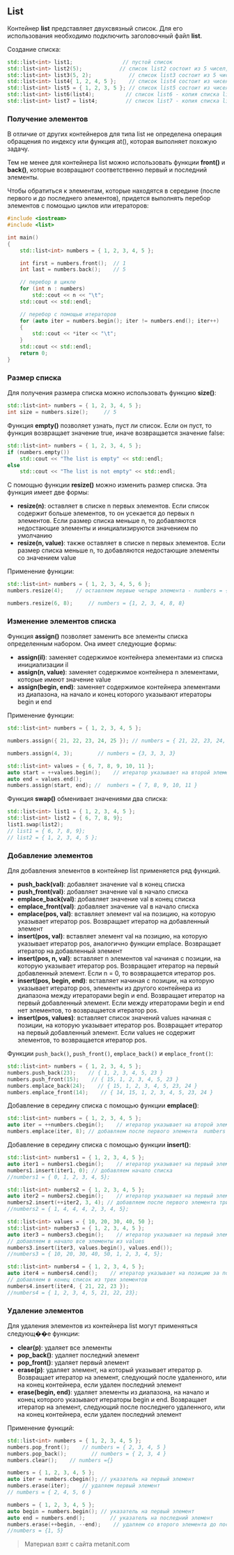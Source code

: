 ## List

Контейнер **list** представляет двухсвязный список. Для его использования необходимо подключить заголовочный файл **list**.

Создание списка:

```cpp
std::list<int> list1;                // пустой список
std::list<int> list2(5);            // список list2 состоит из 5 чисел, каждый элемент имеет значение по умолчанию
std::list<int> list3(5, 2);            // список list3 состоит из 5 чисел, каждое число равно 2
std::list<int> list4{ 1, 2, 4, 5 };    // список list4 состоит из чисел 1, 2, 4, 5
std::list<int> list5 = { 1, 2, 3, 5 }; // список list5 состоит из чисел 1, 2, 4, 5
std::list<int> list6(list4);          // список list6 - копия списка list4
std::list<int> list7 = list4;         // список list7 - копия списка list4
```

### Получение элементов

В отличие от других контейнеров для типа list не определена операция обращения по индексу или функция at(), которая выполняет похожую задачу.

Тем не менее для контейнера list можно использовать функции **front()** и **back()**, которые возвращают соответственно первый и последний элементы.

Чтобы обратиться к элементам, которые находятся в середине (после первого и до последнего элементов), придется выполнять перебор элементов с помощью циклов или итераторов:

```cpp
#include <iostream>
#include <list>

int main()
{
    std::list<int> numbers = { 1, 2, 3, 4, 5 };

    int first = numbers.front();  // 1
    int last = numbers.back();    // 5

    // перебор в цикле
    for (int n : numbers)
        std::cout << n << "\t";
    std::cout << std::endl;

    // перебор с помощью итераторов
    for (auto iter = numbers.begin(); iter != numbers.end(); iter++)
    {
        std::cout << *iter << "\t";
    }
    std::cout << std::endl;
    return 0;
}
```

### Размер списка

Для получения размера списка можно использовать функцию **size()**:

```cpp
std::list<int> numbers = { 1, 2, 3, 4, 5 };
int size = numbers.size();     // 5
```

Функция **empty()** позволяет узнать, пуст ли список. Если он пуст, то функция возвращает значение true, иначе возвращается значение false:

```cpp
std::list<int> numbers = { 1, 2, 3, 4, 5 };
if (numbers.empty())
    std::cout << "The list is empty" << std::endl;
else
    std::cout << "The list is not empty" << std::endl;
```

С помощью функции **resize()** можно изменить размер списка. Эта функция имеет две формы:
- **resize(n)**: оставляет в списке n первых элементов. Если список содержит больше элементов, то он усекается до первых n элементов. 
Если размер списка меньше n, то добавляются недостающие элементы и инициализируются значением по умолчанию
- **resize(n, value)**: также оставляет в списке n первых элементов. Если размер списка меньше n, то добавляются 
недостающие элементы со значением value

Применение функции:

```cpp
std::list<int> numbers = { 1, 2, 3, 4, 5, 6 };
numbers.resize(4);    // оставляем первые четыре элемента - numbers = {1, 2, 3, 4}

numbers.resize(6, 8);     // numbers = {1, 2, 3, 4, 8, 8}
```

### Изменение элементов списка

Функция **assign()** позволяет заменить все элементы списка определенным набором. Она имеет следующие формы:
- **assign(il)**: заменяет содержимое контейнера элементами из списка инициализации il
- **assign(n, value)**: заменяет содержимое контейнера n элементами, которые имеют значение value
- **assign(begin, end)**: заменяет содержимое контейнера элементами из диапазона, на начало и конец которого 
указывают итераторы begin и end

Применение функции:

```cpp
std::list<int> numbers = { 1, 2, 3, 4, 5 };

numbers.assign({ 21, 22, 23, 24, 25 }); // numbers = { 21, 22, 23, 24, 25 }

numbers.assign(4, 3);        // numbers = {3, 3, 3, 3}

std::list<int> values = { 6, 7, 8, 9, 10, 11 };
auto start = ++values.begin();    // итератор указывает на второй элемент из values
auto end = values.end();
numbers.assign(start, end); //  numbers = { 7, 8, 9, 10, 11 }
```

Функция **swap()** обменивает значениями два списка:

```cpp
std::list<int> list1 = { 1, 2, 3, 4, 5 };
std::list<int> list2 = { 6, 7, 8, 9};
list1.swap(list2);
// list1 = { 6, 7, 8, 9};
// list2 = { 1, 2, 3, 4, 5 };
```

### Добавление элементов

Для добавления элементов в контейнер list применяется ряд функций.
- **push_back(val)**: добавляет значение val в конец списка
- **push_front(val)**: добавляет значение val в начало списка
- **emplace_back(val)**: добавляет значение val в конец списка
- **emplace_front(val)**: добавляет значение val в начало списка
- **emplace(pos, val)**: вставляет элемент val на позицию, на которую указывает итератор pos. Возвращает итератор на 
добавленный элемент
- **insert(pos, val)**: вставляет элемент val на позицию, на которую указывает итератор pos, аналогично функции emplace. Возвращает итератор на 
добавленный элемент
- **insert(pos, n, val)**: вставляет n элементов val начиная с позиции, на которую указывает итератор pos. Возвращает итератор на 
первый добавленный элемент. Если n = 0, то возвращается итератор pos.
- **insert(pos, begin, end)**: вставляет начиная с позиции, на которую указывает итератор pos, элементы из другого контейнера из 
диапазона между итераторами begin и end. Возвращает итератор на 
первый добавленный элемент. Если между итераторами begin и end нет элементов, то возвращается итератор pos.
- **insert(pos, values)**: вставляет список значений values начиная с позиции, на которую указывает итератор pos. Возвращает итератор на 
первый добавленный элемент. Если values не содержит элементов, то возвращается итератор pos.

Функции `push_back()`, `push_front()`, `emplace_back()` и `emplace_front()`:

```cpp
std::list<int> numbers = { 1, 2, 3, 4, 5 };
numbers.push_back(23);    // { 1, 2, 3, 4, 5, 23 }
numbers.push_front(15);    // { 15, 1, 2, 3, 4, 5, 23 }
numbers.emplace_back(24);    // { 15, 1, 2, 3, 4, 5, 23, 24 }
numbers.emplace_front(14);    // { 14, 15, 1, 2, 3, 4, 5, 23, 24 }
```

Добавление в середину списка с помощью функции **emplace()**:

```cpp
std::list<int> numbers = { 1, 2, 3, 4, 5 };
auto iter = ++numbers.cbegin();    // итератор указывает на второй элемент
numbers.emplace(iter, 8); // добавляем после первого элемента  numbers = { 1, 8, 2, 3, 4, 5};
```

Добавление в середину списка с помощью функции **insert()**:

```cpp
std::list<int> numbers1 = { 1, 2, 3, 4, 5 };
auto iter1 = numbers1.cbegin();    // итератор указывает на первый элемент
numbers1.insert(iter1, 0); // добавляем начало списка  
//numbers1 = { 0, 1, 2, 3, 4, 5};

std::list<int> numbers2 = { 1, 2, 3, 4, 5 };
auto iter2 = numbers2.cbegin();    // итератор указывает на первый элемент
numbers2.insert(++iter2, 3, 4); // добавляем после первого элемента три четверки  
//numbers2 = { 1, 4, 4, 4, 2, 3, 4, 5};

std::list<int> values = { 10, 20, 30, 40, 50 };
std::list<int> numbers3 = { 1, 2, 3, 4, 5 };
auto iter3 = numbers3.cbegin();    // итератор указывает на первый элемент
// добавляем в начало все элементы из values
numbers3.insert(iter3, values.begin(), values.end());
//numbers3 = { 10, 20, 30, 40, 50, 1, 2, 3, 4, 5};

std::list<int> numbers4 = { 1, 2, 3, 4, 5 };
auto iter4 = numbers4.cend();    // итератор указывает на позицию за последним элементом
// добавляем в конец список из трех элементов
numbers4.insert(iter4, { 21, 22, 23 });
//numbers4 = { 1, 2, 3, 4, 5, 21, 22, 23};
```

### Удаление элементов

Для удаления элементов из контейнера list могут применяться следующ��е функции:
- **clear(p)**: удаляет все элементы
- **pop_back()**: удаляет последний элемент
- **pop_front()**: удаляет первый элемент
- **erase(p)**: удаляет элемент, на который указывает итератор p. Возвращает итератор на элемент, следующий после удаленного, 
или на конец контейнера, если удален последний элемент
- **erase(begin, end)**: удаляет элементы из диапазона, на начало и конец которого указывают итераторы begin и end. 
Возвращает итератор на элемент, следующий после последнего удаленного, или на конец контейнера, если удален последний элемент

Применение функций:

```cpp
std::list<int> numbers = { 1, 2, 3, 4, 5 };
numbers.pop_front();    // numbers = { 2, 3, 4, 5 }
numbers.pop_back();        // numbers = { 2, 3, 4 }
numbers.clear();    // numbers ={}

numbers = { 1, 2, 3, 4, 5 };
auto iter = numbers.cbegin(); // указатель на первый элемент
numbers.erase(iter);    // удаляем первый элемент
// numbers = { 2, 4, 5, 6 }

numbers = { 1, 2, 3, 4, 5 };
auto begin = numbers.begin(); // указатель на первый элемент
auto end = numbers.end();        // указатель на последний элемент
numbers.erase(++begin, --end);    // удаляем со второго элемента до последнего
//numbers = {1, 5}
```


> Материал взят с сайта metanit.com